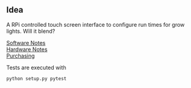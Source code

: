 Idea
----

A RPi controlled touch screen interface to configure run times for grow lights. Will it blend?

[Software Notes](https://github.com/sourkremlin/growcontroller/blob/master/notes/software.md)
<br/>
[Hardware Notes](https://github.com/sourkremlin/growcontroller/blob/master/notes/hardware.md)
<br/>
[Purchasing](https://github.com/sourkremlin/growcontroller/blob/master/notes/bom.md)

Tests are executed with

```bash
python setup.py pytest
```

